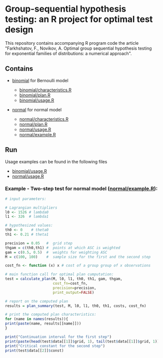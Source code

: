 # Group-sequential hypothesis testing: an R project for optimal test design


This repository contains accompanying R program code the article "Farkhshatov, F., Novikov, A. Optimal group sequential hypothesis testing for exponential families of distributions: a numerical approach".

## Contains

* [binomial](binomial) for Bernoulli model
  * [binomial/characteristics.R](binomial/characteristics.R)
  * [binomial/plan.R](binomial/plan.R)
  * [binomial/usage.R](binomial/usage.R)

* [normal](normal) for normal model
  * [normal/characteristics.R](normal/characteristics.R)
  * [normal/plan.R](normal/plan.R)
  * [normal/usage.R](normal/usage.R)
  * [normal/example.R](normal/example.R)

## Run
Usage examples can be found in the following files
* [binomial/usage.R](binomial/usage.R)
* [normal/usage.R](normal/usage.R)

### Example - Two-step test for normal model ([normal/example.R](normal/example.R)):
```r
# input parameters:

# Lagrangian multipliers
l0 <- 1526 # lambda0
l1 <- 326  # lambda1

# hypothesized values:
th0 <- 0    # theta0
th1 <- 0.21 # theta1

precision = 0.05   #  grid step
thgam = c(th0,th1) #  points at which ASC is weighted
gam = c(0.5, 0.5)  #  weights for weighting ASC
M = c(100, 100)    #  sample size for the first and the second step

cost_fn <- function (x) x # cost of a group group of x observations

# main function call for optimal plan cumputation:
test = calculate_plan(M, l0, l1, th0, th1, gam, thgam,
                      cost_fn=cost_fn,
                      precision=precision, 
                      print_output=FALSE)

# report on the computed plan
results = plan_summary(test, M, l0, l1, th0, th1, costs, cost_fn)

# print the computed plan characteristics:
for (name in names(results)){
print(paste(name, results[[name]]))
}

print("Continuation interval for the first step")
print(paste(head(test$data[[1]]$grid, 1), tail(test$data[[1]]$grid, 1)))
print("Critical constant for the second step")
print(test$data[[2]]$const)
```